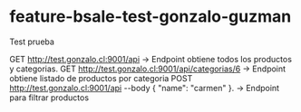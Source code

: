 # feature-bsale-test-gonzalo-guzman
Test prueba

GET http://test.gonzalo.cl:9001/api     -> Endpoint obtiene todos los productos y categorias.
GET http://test.gonzalo.cl:9001/api/categorias/6 -> Endpoint obtiene listado de productos por categoria
POST http://test.gonzalo.cl:9001/api --body { "name": "carmen" }. -> Endpoint para filtrar productos
